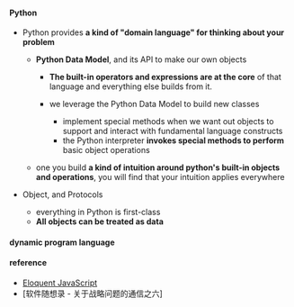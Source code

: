 
#### Python  
* Python provides **a kind of "domain language" for thinking about your problem**    
    - **Python Data Model**, and its API to make our own objects  
        + **The built-in operators and expressions are at the core** of that language and everything else builds from it.  

        + we leverage the Python Data Model to build new classes  
            - implement special methods when we want out objects to support and interact with fundamental language constructs  
            - the Python interpreter **invokes special methods to perform** basic object operations  
  
    - one you build **a kind of intuition around python's built-in objects and operations**, you will find that your intuition applies everywhere  
        
* Object, and Protocols  
    - everything in Python is first-class  
    - **All objects can be treated as data**    



#### dynamic program language  


#### reference
* [Eloquent JavaScript](https://eloquentjavascript.net/)
* [软件随想录 - 关于战略问题的通信之六]